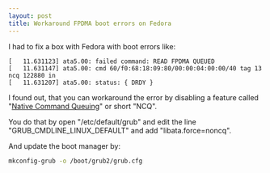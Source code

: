 ```yaml
---
layout: post
title: Workaround FPDMA boot errors on Fedora
---
```


I had to fix a box with Fedora with boot errors like:

```
[   11.631123] ata5.00: failed command: READ FPDMA QUEUED
[   11.631147] ata5.00: cmd 60/f0:68:18:09:80/00:00:04:00:00/40 tag 13 ncq 122880 in
[   11.631207] ata5.00: status: { DRDY }
```

I found out, that you can workaround the error by disabling a feature called "[Native Command Queuing](https://en.wikipedia.org/wiki/Native_Command_Queuing)" or short "NCQ".

You do that by open "/etc/default/grub" and edit the line "GRUB_CMDLINE_LINUX_DEFAULT" and add "libata.force=noncq".

And update the boot manager by:

```bash
mkconfig-grub -o /boot/grub2/grub.cfg
```
